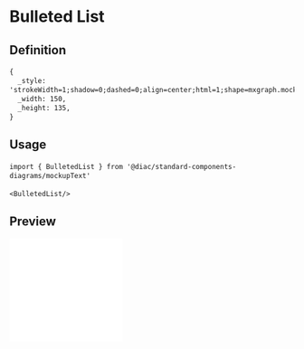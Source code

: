 # Bulleted List

## Definition

```
{
  _style: 'strokeWidth=1;shadow=0;dashed=0;align=center;html=1;shape=mxgraph.mockup.text.bulletedList;textColor=#666666;mainText=,,,,;textSize=17;bulletStyle=none;strokeColor=none;fillColor=none;align=left;verticalAlign=top;fontSize=17;fontColor=#666666;',
  _width: 150,
  _height: 135,
}
```

## Usage

```
import { BulletedList } from '@diac/standard-components-diagrams/mockupText'

<BulletedList/>
```

## Preview

<img src="./bulleted-list.png" width="200"/>
